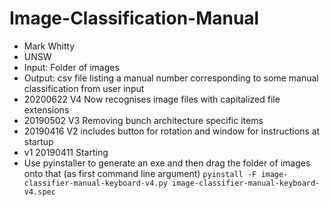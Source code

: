 # Image-Classification-Manual
- Mark Whitty
- UNSW
- Input: Folder of images
- Output: csv file listing a manual number corresponding to some manual classification from user input
- 20200622 V4 Now recognises image files with capitalized file extensions
- 20190502 V3 Removing bunch architecture specific items
- 20190416 V2 includes button for rotation and window for instructions at startup
- v1 20190411 Starting
- Use pyinstaller to generate an exe and then drag the folder of images onto that (as first command line argument)
 `pyinstall -F image-classifier-manual-keyboard-v4.py image-classifier-manual-keyboard-v4.spec`
 

